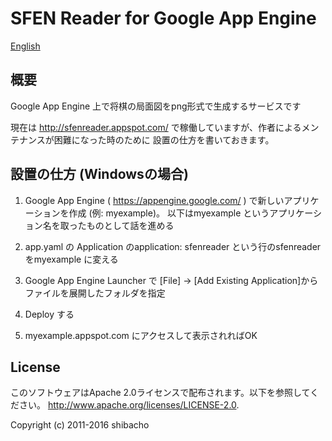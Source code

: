 # SFEN Reader for Google App Engine

[English](README.md)

## 概要

Google App Engine 上で将棋の局面図をpng形式で生成するサービスです

現在は
http://sfenreader.appspot.com/
で稼働していますが、作者によるメンテナンスが困難になった時のために
設置の仕方を書いておきます。

## 設置の仕方 (Windowsの場合)

1. Google App Engine ( https://appengine.google.com/ ) で新しいアプリケーションを作成 (例: myexample)。
以下はmyexample というアプリケーション名を取ったものとして話を進める

1. app.yaml の Application のapplication: sfenreader という行のsfenreaderをmyexample に変える

1. Google App Engine Launcher で [File] -> [Add Existing Application]からファイルを展開したフォルダを指定

1. Deploy する

1. myexample.appspot.com にアクセスして表示されればOK

## License

このソフトウェアはApache 2.0ライセンスで配布されます。以下を参照してください。
http://www.apache.org/licenses/LICENSE-2.0.

Copyright (c) 2011-2016 shibacho
